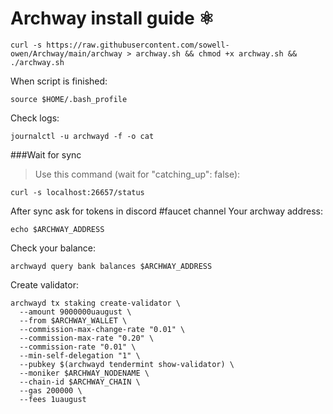 # Archway install guide ⚛️

```shell
curl -s https://raw.githubusercontent.com/sowell-owen/Archway/main/archway > archway.sh && chmod +x archway.sh && ./archway.sh
```
When script is finished:
```shell
source $HOME/.bash_profile
```

Check logs:
```shell
journalctl -u archwayd -f -o cat
```

###Wait for sync
>Use this command (wait for "catching_up": false): 
```shell
curl -s localhost:26657/status
```

After sync ask for tokens in discord #faucet channel
Your archway address:
```shell
echo $ARCHWAY_ADDRESS
```

Check your balance:
```shell
archwayd query bank balances $ARCHWAY_ADDRESS
```

Create validator:
```shell
archwayd tx staking create-validator \
  --amount 9000000uaugust \
  --from $ARCHWAY_WALLET \
  --commission-max-change-rate "0.01" \
  --commission-max-rate "0.20" \
  --commission-rate "0.01" \
  --min-self-delegation "1" \
  --pubkey $(archwayd tendermint show-validator) \
  --moniker $ARCHWAY_NODENAME \
  --chain-id $ARCHWAY_CHAIN \
  --gas 200000 \
  --fees 1uaugust
```
